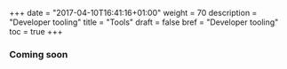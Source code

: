 +++
date = "2017-04-10T16:41:16+01:00"
weight = 70
description = "Developer tooling"
title = "Tools"
draft = false
bref =  "Developer tooling"
toc = true
+++

### Coming soon